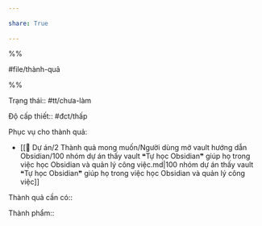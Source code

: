 ---  
share: True  
---  
%%  
#file/thành-quả  
%%  
Trạng thái:: #tt/chưa-làm  
Độ cấp thiết:: #đct/thấp  
  
Phục vụ cho thành quả:  
- [[📐 Dự án/2 Thành quả mong muốn/Người dùng mở vault hướng dẫn Obsidian/100 nhóm dự án thấy vault ❝Tự học Obsidian❞ giúp họ trong việc học Obsidian và quản lý công việc.md|100 nhóm dự án thấy vault ❝Tự học Obsidian❞ giúp họ trong việc học Obsidian và quản lý công việc]]  
  
Thành quả cần có::   
  
Thành phẩm::  

